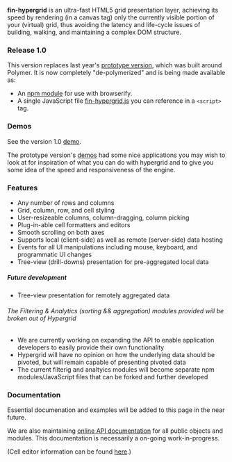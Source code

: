 **fin-hypergrid** is an ultra-fast HTML5 grid presentation layer, achieving its speed by rendering (in a canvas tag) only the currently visible portion of your (virtual) grid, thus avoiding the latency and life-cycle issues of building, walking, and maintaining a complex DOM structure.

### Release 1.0

This version replaces last year's [prototype version](https://github.com/openfin/fin-hypergrid/tree/polymer-prototype), which was built around Polymer. It is now completely "de-polymerized" and is being made available as:
* An [npm module](https://www.npmjs.com/package/fin-hypergrid) for use with browserify.
* A single JavaScript file [fin-hypergrid.js](https://openfin.github.io/fin-hypergrid/build/fin-hypergrid.js) you can reference in a `<script>` tag.

### Demos

See the version 1.0 [demo](https://openfin.github.io/fin-hypergrid).

The prototype version's [demos](http://openfin.github.io/fin-hypergrid/components/fin-hypergrid/demo.html) had some nice applications you may wish to look at for inspiration of what you can do with hypergrid and to give you some idea of the speed and responsiveness of the engine.

### Features

* Any number of rows and columns
* Grid, column, row, and cell styling
* User-resizeable columns, column-dragging, column picking
* Plug-in-able cell formatters and editors
* Smooth scrolling on both axes
* Supports local (client-side) as well as remote (server-side) data hosting
* Events for all UI manipulations including mouse, keyboard, and programmatic UI changes
* Tree-view (drill-downs) presentation for pre-aggregated local data

##### Future development

* Tree-view presentation for remotely aggregated data

###### The Filtering & Analytics (sorting && aggregation) modules provided will be broken out of Hypergrid

* We are currently working on expanding the API to enable application developers to easily provide their own functionality
 * Hypergrid will have no opinion on how the underlying data should be pivoted, but will remain capable of presenting pivoted data
* The current filterig and analtyics modules will become separate npm modules/JavaScript files that can be forked and further developed

### Documentation

Essential documenation and examples will be added to this page in the near future.

We are also maintaining [online API documentation](http://openfin.github.io/fin-hypergrid/doc/Hypergrid.html) for all public objects and modules. This documentation is necessarily a on-going work-in-progress.

(Cell editor information can be found [here](http://openfin.github.io/fin-hypergrid/doc/tutorial-cell-editors.html).)
